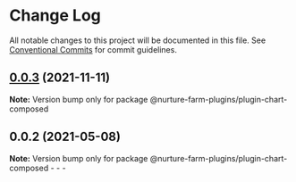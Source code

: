 # Change Log

All notable changes to this project will be documented in this file.
See [Conventional Commits](https://conventionalcommits.org) for commit guidelines.

## [0.0.3](https://github.com/abdullah-mukadam/nurture-farm-plugins/compare/@nurture-farm-plugins/plugin-chart-composed@0.0.2...@nurture-farm-plugins/plugin-chart-composed@0.0.3) (2021-11-11)

**Note:** Version bump only for package @nurture-farm-plugins/plugin-chart-composed





## 0.0.2 (2021-05-08)

**Note:** Version bump only for package @nurture-farm-plugins/plugin-chart-composed  - - -
